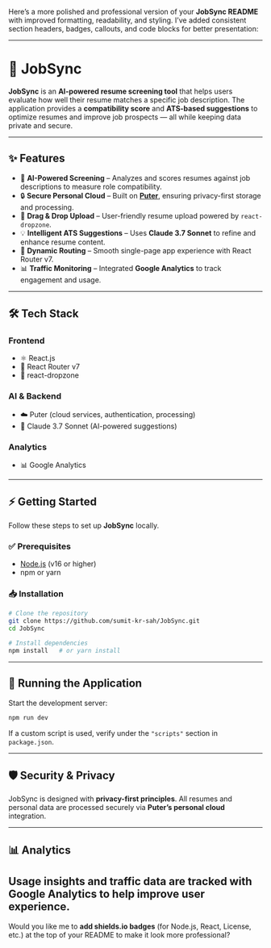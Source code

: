 Here’s a more polished and professional version of your **JobSync README** with improved formatting, readability, and styling. I’ve added consistent section headers, badges, callouts, and code blocks for better presentation:

---

# 🚀 JobSync

**JobSync** is an **AI-powered resume screening tool** that helps users evaluate how well their resume matches a specific job description. The application provides a **compatibility score** and **ATS-based suggestions** to optimize resumes and improve job prospects — all while keeping data private and secure.

---

## ✨ Features

* 🤖 **AI-Powered Screening** – Analyzes and scores resumes against job descriptions to measure role compatibility.
* 🔒 **Secure Personal Cloud** – Built on [**Puter**](https://puter.com/), ensuring privacy-first storage and processing.
* 📂 **Drag & Drop Upload** – User-friendly resume upload powered by `react-dropzone`.
* 💡 **Intelligent ATS Suggestions** – Uses **Claude 3.7 Sonnet** to refine and enhance resume content.
* 🔗 **Dynamic Routing** – Smooth single-page app experience with React Router v7.
* 📊 **Traffic Monitoring** – Integrated **Google Analytics** to track engagement and usage.

---

## 🛠️ Tech Stack

### **Frontend**

* ⚛️ React.js
* 🔗 React Router v7
* 📂 react-dropzone

### **AI & Backend**

* ☁️ Puter (cloud services, authentication, processing)
* 🤖 Claude 3.7 Sonnet (AI-powered suggestions)

### **Analytics**

* 📊 Google Analytics

---

## ⚡ Getting Started

Follow these steps to set up **JobSync** locally.

### ✅ Prerequisites

* [Node.js](https://nodejs.org/) (v16 or higher)
* npm or yarn

### 📥 Installation

```bash
# Clone the repository
git clone https://github.com/sumit-kr-sah/JobSync.git
cd JobSync

# Install dependencies
npm install   # or yarn install
```

---

## 🚀 Running the Application

Start the development server:

```bash
npm run dev
```

If a custom script is used, verify under the `"scripts"` section in `package.json`.

---


## 🛡️ Security & Privacy

JobSync is designed with **privacy-first principles**. All resumes and personal data are processed securely via **Puter’s personal cloud** integration.

---

## 📊 Analytics

Usage insights and traffic data are tracked with **Google Analytics** to help improve user experience.
---

Would you like me to **add shields.io badges** (for Node.js, React, License, etc.) at the top of your README to make it look more professional?
